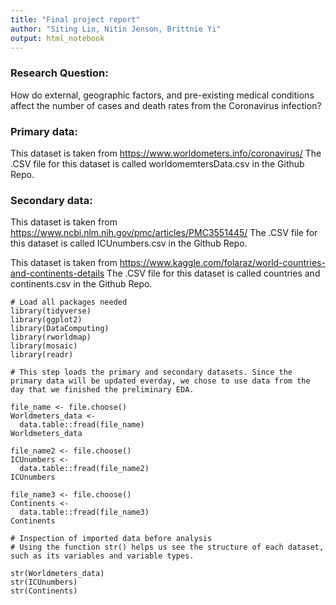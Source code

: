 ```yaml
---
title: "Final project report"
author: "Siting Lin, Nitin Jenson, Brittnie Yi"
output: html_notebook
---
```


### Research Question:

How do external, geographic factors, and pre-existing medical conditions affect the number of cases and death rates from the Coronavirus infection?

### Primary data:

This dataset is taken from https://www.worldometers.info/coronavirus/
The .CSV file for this dataset is called worldomemtersData.csv in the Github Repo.

### Secondary data:

This dataset is taken from https://www.ncbi.nlm.nih.gov/pmc/articles/PMC3551445/
The .CSV file for this dataset is called ICUnumbers.csv in the Github Repo.

This dataset is taken from https://www.kaggle.com/folaraz/world-countries-and-continents-details
The .CSV file for this dataset is called countries and continents.csv in the Github Repo.


```{r}
# Load all packages needed
library(tidyverse)
library(ggplot2)
library(DataComputing)
library(rworldmap)
library(mosaic)
library(readr)
```

```{r}
# This step loads the primary and secondary datasets. Since the primary data will be updated everday, we chose to use data from the day that we finished the preliminary EDA.

file_name <- file.choose() 
Worldmeters_data <- 
  data.table::fread(file_name)  
Worldmeters_data

file_name2 <- file.choose() 
ICUnumbers <- 
  data.table::fread(file_name2)  
ICUnumbers

file_name3 <- file.choose() 
Continents <- 
  data.table::fread(file_name3)  
Continents
```

```{r}
# Inspection of imported data before analysis
# Using the function str() helps us see the structure of each dataset, such as its variables and variable types. 

str(Worldmeters_data)
str(ICUnumbers)
str(Continents)
```
